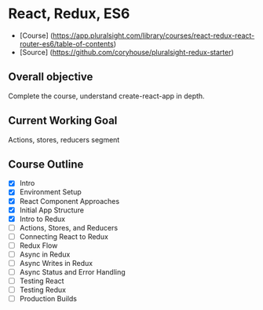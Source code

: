 # React, Redux, ES6

- [Course] (https://app.pluralsight.com/library/courses/react-redux-react-router-es6/table-of-contents)
- [Source] (https://github.com/coryhouse/pluralsight-redux-starter)

## Overall objective

Complete the course, understand create-react-app in depth.

## Current Working Goal

Actions, stores, reducers segment

## Course Outline

- [x] Intro
- [x] Environment Setup
- [x] React Component Approaches
- [x] Initial App Structure
- [x] Intro to Redux
- [ ] Actions, Stores, and Reducers
- [ ] Connecting React to Redux
- [ ] Redux Flow
- [ ] Async in Redux
- [ ] Async Writes in Redux
- [ ] Async Status and Error Handling
- [ ] Testing React
- [ ] Testing Redux
- [ ] Production Builds
